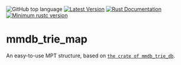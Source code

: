 ![GitHub top language](https://img.shields.io/github/languages/top/rust-util-collections/MMDB)
[![Latest Version](https://img.shields.io/crates/v/mmdb_trie_map.svg)](https://crates.io/crates/mmdb_trie_map)
[![Rust Documentation](https://img.shields.io/badge/api-rustdoc-blue.svg)](https://docs.rs/mmdb_trie_map)
[![Minimum rustc version](https://img.shields.io/badge/rustc-1.65+-lightgray.svg)](https://github.com/rust-random/rand#rust-version-requirements)

# mmdb_trie_map

An easy-to-use MPT structure, based on [`the crate of mmdb_trie_db`](https://crates.io/crates/mmdb_trie_db).

